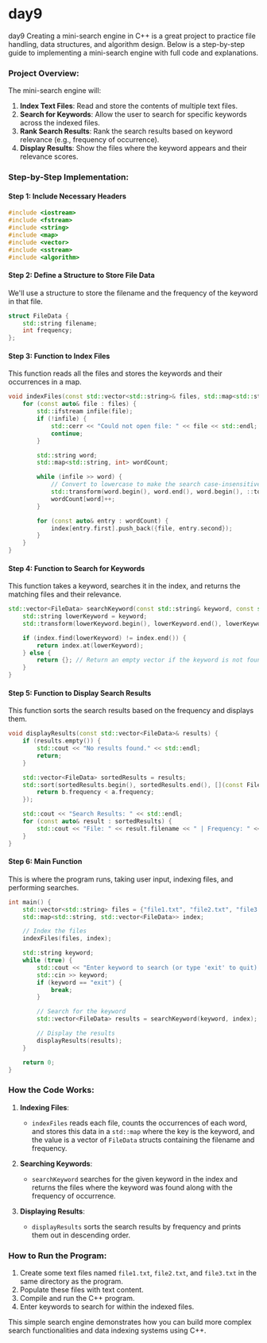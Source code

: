 # day9
day9
Creating a mini-search engine in C++ is a great project to practice file handling, data structures, and algorithm design. Below is a step-by-step guide to implementing a mini-search engine with full code and explanations.

### Project Overview:
The mini-search engine will:
1. **Index Text Files**: Read and store the contents of multiple text files.
2. **Search for Keywords**: Allow the user to search for specific keywords across the indexed files.
3. **Rank Search Results**: Rank the search results based on keyword relevance (e.g., frequency of occurrence).
4. **Display Results**: Show the files where the keyword appears and their relevance scores.

### Step-by-Step Implementation:

#### Step 1: Include Necessary Headers
```cpp
#include <iostream>
#include <fstream>
#include <string>
#include <map>
#include <vector>
#include <sstream>
#include <algorithm>
```

#### Step 2: Define a Structure to Store File Data
We'll use a structure to store the filename and the frequency of the keyword in that file.
```cpp
struct FileData {
    std::string filename;
    int frequency;
};
```

#### Step 3: Function to Index Files
This function reads all the files and stores the keywords and their occurrences in a map.
```cpp
void indexFiles(const std::vector<std::string>& files, std::map<std::string, std::vector<FileData>>& index) {
    for (const auto& file : files) {
        std::ifstream infile(file);
        if (!infile) {
            std::cerr << "Could not open file: " << file << std::endl;
            continue;
        }

        std::string word;
        std::map<std::string, int> wordCount;

        while (infile >> word) {
            // Convert to lowercase to make the search case-insensitive
            std::transform(word.begin(), word.end(), word.begin(), ::tolower);
            wordCount[word]++;
        }

        for (const auto& entry : wordCount) {
            index[entry.first].push_back({file, entry.second});
        }
    }
}
```

#### Step 4: Function to Search for Keywords
This function takes a keyword, searches it in the index, and returns the matching files and their relevance.
```cpp
std::vector<FileData> searchKeyword(const std::string& keyword, const std::map<std::string, std::vector<FileData>>& index) {
    std::string lowerKeyword = keyword;
    std::transform(lowerKeyword.begin(), lowerKeyword.end(), lowerKeyword.begin(), ::tolower);

    if (index.find(lowerKeyword) != index.end()) {
        return index.at(lowerKeyword);
    } else {
        return {}; // Return an empty vector if the keyword is not found
    }
}
```

#### Step 5: Function to Display Search Results
This function sorts the search results based on the frequency and displays them.
```cpp
void displayResults(const std::vector<FileData>& results) {
    if (results.empty()) {
        std::cout << "No results found." << std::endl;
        return;
    }

    std::vector<FileData> sortedResults = results;
    std::sort(sortedResults.begin(), sortedResults.end(), [](const FileData& a, const FileData& b) {
        return b.frequency < a.frequency;
    });

    std::cout << "Search Results: " << std::endl;
    for (const auto& result : sortedResults) {
        std::cout << "File: " << result.filename << " | Frequency: " << result.frequency << std::endl;
    }
}
```

#### Step 6: Main Function
This is where the program runs, taking user input, indexing files, and performing searches.
```cpp
int main() {
    std::vector<std::string> files = {"file1.txt", "file2.txt", "file3.txt"};
    std::map<std::string, std::vector<FileData>> index;

    // Index the files
    indexFiles(files, index);

    std::string keyword;
    while (true) {
        std::cout << "Enter keyword to search (or type 'exit' to quit): ";
        std::cin >> keyword;
        if (keyword == "exit") {
            break;
        }

        // Search for the keyword
        std::vector<FileData> results = searchKeyword(keyword, index);

        // Display the results
        displayResults(results);
    }

    return 0;
}
```

### How the Code Works:

1. **Indexing Files**:
   - `indexFiles` reads each file, counts the occurrences of each word, and stores this data in a `std::map` where the key is the keyword, and the value is a vector of `FileData` structs containing the filename and frequency.

2. **Searching Keywords**:
   - `searchKeyword` searches for the given keyword in the index and returns the files where the keyword was found along with the frequency of occurrence.

3. **Displaying Results**:
   - `displayResults` sorts the search results by frequency and prints them out in descending order.

### How to Run the Program:
1. Create some text files named `file1.txt`, `file2.txt`, and `file3.txt` in the same directory as the program.
2. Populate these files with text content.
3. Compile and run the C++ program.
4. Enter keywords to search for within the indexed files.

This simple search engine demonstrates how you can build more complex search functionalities and data indexing systems using C++.
